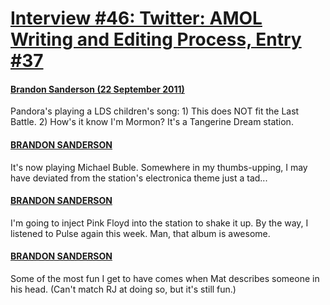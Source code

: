 # [Interview #46: Twitter: AMOL Writing and Editing Process, Entry #37](https://www.theoryland.com/intvmain.php?i=46#37)

#### [Brandon Sanderson (22 September 2011)](http://twitter.com/BrandSanderson/status/116951894840180736)

Pandora's playing a LDS children's song: 1) This does NOT fit the Last Battle. 2) How's it know I'm Mormon? It's a Tangerine Dream station.

#### [BRANDON SANDERSON](http://twitter.com/BrandSanderson/status/116952971903905793)

It's now playing Michael Buble. Somewhere in my thumbs-upping, I may have deviated from the station's electronica theme just a tad...

#### [BRANDON SANDERSON](http://twitter.com/BrandSanderson/status/116954647993909248)

I'm going to inject Pink Floyd into the station to shake it up. By the way, I listened to Pulse again this week. Man, that album is awesome.

#### [BRANDON SANDERSON](http://twitter.com/BrandSanderson/status/116966196028522496)

Some of the most fun I get to have comes when Mat describes someone in his head. (Can't match RJ at doing so, but it's still fun.)

